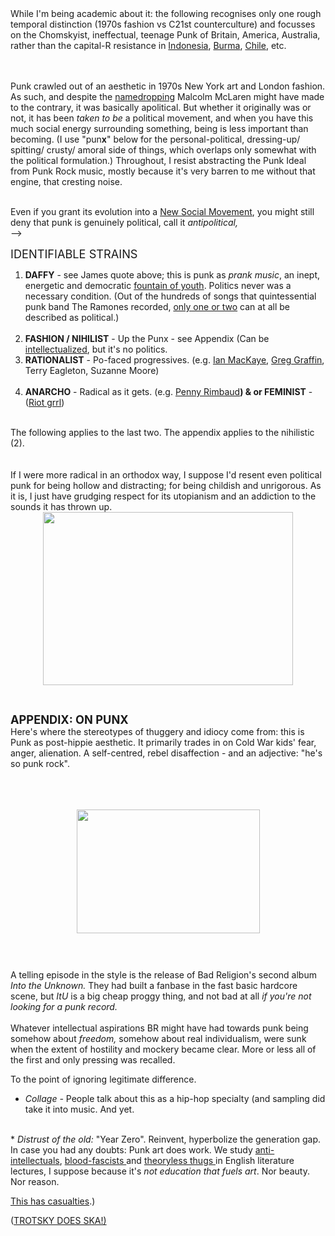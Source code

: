 
<br><br>While I'm being academic about it: the following recognises only one rough temporal distinction (1970s fashion vs C21st counterculture) and focusses on the Chomskyist, ineffectual, teenage Punk of Britain, America, Australia, rather than the capital-R resistance in <a href="http://www.theguardian.com/music/2012/mar/17/punk-rock-state-oppression-burma">Indonesia</a>, <a href="http://www.spiegel.de/international/zeitgeist/rotten-vicious-times-burma-s-punk-scene-fights-repression-underground-a-817185.html">Burma</a>, <a href="http://en.wikipedia.org/wiki/Chilean_rock#Late_1970s_and_1980s">Chile</a>, etc.<br>
<br><br>

Punk crawled out of an aesthetic in 1970s New York art and London fashion. As such, and despite the <a href="http://www.furious.com/PERFECT/situationism.html">namedropping</a> Malcolm McLaren might have made to the contrary, it was basically apolitical. But whether it originally was or not, it has been <i>taken to be</i> a political movement, and when you have this much social energy surrounding something, being is less important than becoming. (I use "pun<b>x</b>" below for the personal-political, dressing-up/ spitting/ crusty/ amoral side of things, which overlaps only somewhat with the political formulation.) Throughout, I resist abstracting the Punk Ideal from Punk Rock music, mostly because it's very barren to me without that engine, that cresting noise.<br>
<br>

Even if you grant its evolution into a <a href="http://en.wikipedia.org/wiki/New_social_movements">New Social Movement</a>, you might still deny that punk is genuinely political, call it <i>antipolitical, </i> <br> -->



<!-- <a href="http://1.bp.blogspot.com/_1jKHfOdSZhQ/TITS58rnb0I/AAAAAAAAASA/sth6I4vrdLI/s1600/cf2.JPG"><img alt="" border="0" src="http://1.bp.blogspot.com/_1jKHfOdSZhQ/TITS58rnb0I/AAAAAAAAASA/sth6I4vrdLI/s400/cf2.JPG" id="BLOGGER_PHOTO_ID_5513763736791772994" style="display: block; height: 345px; margin: 0px auto 10px; width: 273px;" /></a><br>
<small>(c) Penny Rimbaud</small><br></div><br><br>
 -->
<span style="font-size: 130%;">IDENTIFIABLE STRAINS</span><br>
<ol>
<li><b>DAFFY</b> - see James quote above; this is punk as <i>prank music</i>, an inept, energetic and democratic <a href="http://www.luckyvitamin.com/p-10943-fountain-of-youth-technologies-doctors-libido-lift-contains-tongkat-ali-180-capsules">fountain of youth</a>. Politics never was a necessary condition. (Out of the hundreds of songs that quintessential punk band The Ramones recorded, <a href="http://www.youtube.com/watch?v=J3mOWp13GMM">only one or two</a> can at all be described as political.)<b><br>&nbsp;</b></li>
<li><b>FASHION / NIHILIST</b> - Up the Punx - see Appendix (Can be <a href="http://nancys.110mb.com/nancy_Richard%20Hell.htm">intellectualized</a>, but it's no politics.<br></li>
<li><b>RATIONALIST</b> - Po-faced progressives. (e.g. <a href="http://www.inthesetimes.com/article/4073/the_margin_walker/">Ian MacKaye</a>, <a href="http://www.pastemagazine.com/articles/2007/08/greg-graffin-punkrock-phd.html">Greg Graffin</a>, Terry Eagleton, Suzanne Moore)<b><br>&nbsp;</b></li>
<li><b>ANARCHO</b> - Radical as it gets. (e.g. <a href="http://www.onoffyesno.com/">Penny Rimbaud</a><b>)</b><b> &amp; or FEMINIST</b> - (<a href="http://onewarart.org/riot_grrrl_manifesto.htm">Riot grrl</a>)</li>
</ol>
<br>
The following applies to the last two. The appendix applies to the nihilistic (2).<br>
<br>
<br>
If I were more radical in an orthodox way, I suppose I'd resent even political punk for being hollow and distracting; for being childish and unrigorous. As it is, I just have grudging respect for its utopianism and an addiction to the sounds it has thrown up.
<a href="http://2.bp.blogspot.com/_1jKHfOdSZhQ/TITuWfU-a6I/AAAAAAAAASY/ckrPDyTpPjM/s1600/venn.png"><img alt="" border="0" src="http://2.bp.blogspot.com/_1jKHfOdSZhQ/TITuWfU-a6I/AAAAAAAAASY/ckrPDyTpPjM/s400/venn.png" id="BLOGGER_PHOTO_ID_5513793913942338466" style="display: block; height: 277px; margin: 0px auto 10px; text-align: center; width: 400px;" /></a><br>


<!-- <a href="http://3.bp.blogspot.com/_1jKHfOdSZhQ/TITwYLkQ6QI/AAAAAAAAASw/u6r1llcp0kU/s1600/punx.jpg"><img alt="" border="0" src="http://3.bp.blogspot.com/_1jKHfOdSZhQ/TITwYLkQ6QI/AAAAAAAAASw/u6r1llcp0kU/s400/punx.jpg" id="BLOGGER_PHOTO_ID_5513796142020749570" style="display: block; height: 303px; margin: 0px auto 10px; text-align: center; width: 400px;" /></a><br> -->
<br>
<span style="font-size: 130%;"><b>APPENDIX: ON PUNX</b> </span></div>
<br>
Here's where the stereotypes of thuggery and idiocy come from: this is Punk as post-hippie aesthetic. It primarily trades in on Cold War kids' fear, anger, alienation. A self-centred, rebel disaffection - and an adjective: "he's so punk rock". <br>
<br>
<br><br>



<a href="http://3.bp.blogspot.com/_1jKHfOdSZhQ/TITuf7XZjSI/AAAAAAAAASg/yU_O9L_zHHI/s1600/queen.jpg"><img alt="" border="0" src="http://3.bp.blogspot.com/_1jKHfOdSZhQ/TITuf7XZjSI/AAAAAAAAASg/yU_O9L_zHHI/s400/queen.jpg" id="BLOGGER_PHOTO_ID_5513794076087520546" style="display: block; height: 198px; margin: 0px auto 10px; text-align: center; width: 293px;" /></a><br>


<br>
A telling episode in the style is the release of Bad Religion's second album <i>Into the Unknown. </i>They had built a fanbase in the fast basic hardcore scene, but <span style="font-style: italic;">ItU</span> is a big cheap proggy thing, and not bad at all <i>if you're not looking for a punk record.</i> <br>
<br>
Whatever intellectual aspirations BR might have had towards punk being somehow about <i>freedom, </i>somehow about real individualism, were sunk when the extent of hostility and mockery became clear. More or less all of the first and only pressing was recalled.<br>



<!-- <blockquote>"<i>It is unnecessary for music to make people think. It would be enough if it made them listen</i>."<br>
<p style="line-height:5px">– Debussy</p>

<br><br>

"<i>I don't know why we are here, but I'm quite sure that is not in order to enjoy ourselves</i>."<br>
<p style="line-height:5px">– Wittgenstein </div></blockquote></p>
<br><br>
 -->
 

 To the point of ignoring legitimate difference. 


 * <i>Collage - </i>People talk about this as a hip-hop specialty (and sampling did take it into music. And yet. <br>
<br>
	* <i>Distrust of the old: </i>"Year Zero". Reinvent, hyperbolize the generation gap. <br>
	In case you had any doubts: Punk art does work. We study <a href="http://en.wikipedia.org/wiki/John_Keats">anti-intellectuals</a>, <a href="http://www.jahsonic.com/Celine.html">blood-fascists </a>and <a href="http://en.wikipedia.org/wiki/Charles_Bukowski">theoryless thugs </a>in English literature lectures, I suppose because it's <i>not education that fuels art</i>. Nor beauty. Nor reason.<br>


<a href="http://en.wikipedia.org/wiki/Kurt_Cobain#Death">This has casualties</a>.)


<!-- * <i> Anti-globalization</i><br>
Anger, often vague, about the linked phenomena that are assumed to be limited to corporate conglomeration, labour outsourcing, tax evasion, economic unaccountability and all that. I say <i>anti </i>rather than the continental label, '<i>alter-</i>mondialisation' because most Brits miss the point: that there are many globalisations and the one where foreign music and history and places are more accessible than they have ever ever been is also globalisation. There are very, very few arguments that can counterweight <a href="http://www.gapminder.org/world/#$majorMode=chart$is;shi=t;ly=2003;lb=f;il=t;fs=11;al=30;stl=t;st=t;nsl=t;se=t$wst;tts=C$ts;sp=5.59290322580644;ti=2009$zpv;v=0$inc_x;mmid=XCOORDS;iid=phAwcNAVuyj1jiMAkmq1iMg;by=ind$inc_y;mmid=YCOORDS;iid=phAwcNAVuyj2tPLxKvvnNPA;by=ind$inc_s;uniValue=8.21;iid=phAwcNAVuyj0XOoBL%5Fn5tAQ;by=ind$inc_c;uniValue=255;gid=CATID0;by=grp$map_x;scale=log;dataMin=295;dataMax=79210$map_y;scale=lin;dataMin=19;dataMax=86$map_s;sma=49;smi=2.65$cd;bd=0$inds=">this more or less conclusive, more or less inspiring</a> piece of research. <br> -->

<!-- * <i>Being angry and a bit muddled </i><br>
See treatments of any of: Left individualism and/or Socialism and/or anarchism.<br></li> -->



(<a href="http://en.wikipedia.org/wiki/Catch_22_%28band%29">TROTSKY DOES SKA!)</a>